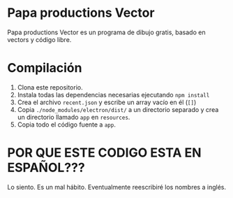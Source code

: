# Papa productions Vector

Papa productions Vector es un programa de dibujo gratis, basado en vectors y c&oacute;digo libre.

# Compilaci&oacute;n

1. Clona este repositorio.
2. Instala todas las dependencias necesarias ejecutando `npm install`
3. Crea el archivo `recent.json` y escribe un array vac&iacute;o en &eacute;l (`[]`)
4. Copia `./node_modules/electron/dist/` a un directorio separado y crea un directorio llamado `app` en `resources`.
5. Copia todo el c&oacute;digo fuente a `app`.

# POR QUE ESTE CODIGO ESTA EN ESPAÑOL???

Lo siento. Es un mal h&aacute;bito. Eventualmente reescribir&eacute; los nombres a ingl&eacute;s.

